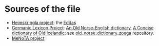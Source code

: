 # Sources of the file

- [Heimskringla project](https://heimskringla.no/): the [Eddas](https://github.com/cltk/old_norse_texts_heimskringla) 
- [Germanic Lexicon Project](http://lexicon.ff.cuni.cz/): [An Old Norse-English dictionary](http://lexicon.ff.cuni.cz/texts/oi_cleasbyvigfusson_about.html), 
[A Concise dictionary of Old Icelandic](http://lexicon.ff.cuni.cz/texts/oi_zoega_about.html): see [old_norse_dictionary_zoega](https://github.com/cltk/old_norse_dictionary_zoega) repository.
- [MeNoTA project](http://clarino.uib.no/menota/page)


